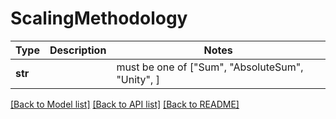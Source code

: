 # ScalingMethodology

Type | Description | Notes
------------- | ------------- | -------------
**str** |  |  must be one of ["Sum", "AbsoluteSum", "Unity", ]

[[Back to Model list]](../README.md#documentation-for-models) [[Back to API list]](../README.md#documentation-for-api-endpoints) [[Back to README]](../README.md)

